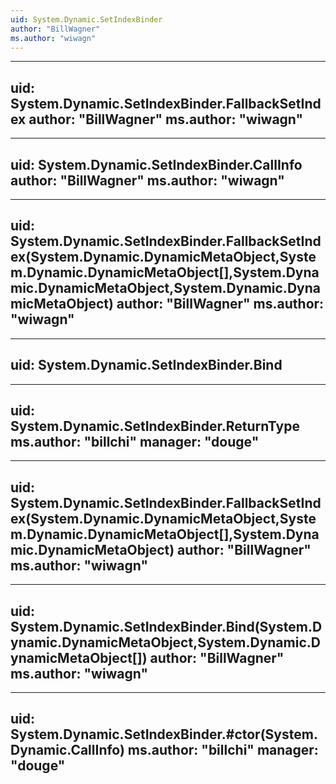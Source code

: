 ```yaml
---
uid: System.Dynamic.SetIndexBinder
author: "BillWagner"
ms.author: "wiwagn"
---
```


---
uid: System.Dynamic.SetIndexBinder.FallbackSetIndex
author: "BillWagner"
ms.author: "wiwagn"
---

---
uid: System.Dynamic.SetIndexBinder.CallInfo
author: "BillWagner"
ms.author: "wiwagn"
---

---
uid: System.Dynamic.SetIndexBinder.FallbackSetIndex(System.Dynamic.DynamicMetaObject,System.Dynamic.DynamicMetaObject[],System.Dynamic.DynamicMetaObject,System.Dynamic.DynamicMetaObject)
author: "BillWagner"
ms.author: "wiwagn"
---

---
uid: System.Dynamic.SetIndexBinder.Bind
---

---
uid: System.Dynamic.SetIndexBinder.ReturnType
ms.author: "billchi"
manager: "douge"
---

---
uid: System.Dynamic.SetIndexBinder.FallbackSetIndex(System.Dynamic.DynamicMetaObject,System.Dynamic.DynamicMetaObject[],System.Dynamic.DynamicMetaObject)
author: "BillWagner"
ms.author: "wiwagn"
---

---
uid: System.Dynamic.SetIndexBinder.Bind(System.Dynamic.DynamicMetaObject,System.Dynamic.DynamicMetaObject[])
author: "BillWagner"
ms.author: "wiwagn"
---

---
uid: System.Dynamic.SetIndexBinder.#ctor(System.Dynamic.CallInfo)
ms.author: "billchi"
manager: "douge"
---
